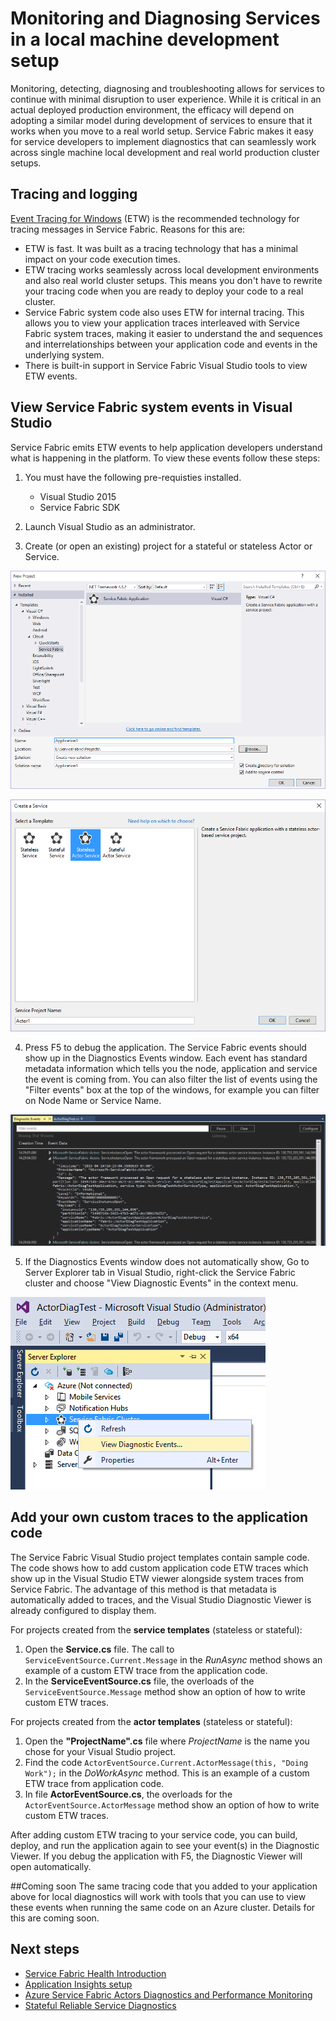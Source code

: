 <properties
   pageTitle="Microsoft Azure Service Fabric How to monitor and diagnose services locally"
   description="This article describes how you can monitor and diagnose your services written using Microsoft Azure Service Fabric on a local development machine."
   services="service-fabric"
   documentationCenter=".net"
   authors="kunaldsingh"
   manager="timlt"
   editor=""/>

<tags
   ms.service="service-fabric"
   ms.devlang="dotnet"
   ms.topic="article"
   ms.tgt_pltfrm="NA"
   ms.workload="NA"
   ms.date="11/04/2015"
   ms.author="kunalds"/>


# Monitoring and Diagnosing Services in a local machine development setup
Monitoring, detecting, diagnosing and troubleshooting allows for services to continue with minimal disruption to user experience. While it is critical in an actual deployed production environment, the efficacy will depend on adopting a similar model during development of services to ensure that it works when you move to a real world setup. Service Fabric makes it easy for service developers to implement diagnostics that can seamlessly work across single machine local development and real world production cluster setups.

## Tracing and logging
[Event Tracing for Windows](https://msdn.microsoft.com/library/windows/desktop/bb968803.aspx) (ETW) is the recommended technology for tracing messages in Service Fabric. Reasons for this are:

* ETW is fast. It was built as a tracing technology that has a minimal impact on your code execution times.
* ETW tracing works seamlessly across local development environments and also real world cluster setups. This  means you don't have to rewrite your tracing code when you are ready to deploy your code to a real cluster.
* Service Fabric system code also uses ETW for internal tracing. This allows you to view your application traces interleaved with Service Fabric system traces, making it easier to understand the and sequences and interrelationships between your application code and events in the underlying system.
* There is built-in support in Service Fabric Visual Studio tools to view ETW events.


## View Service Fabric system events in Visual Studio

Service Fabric emits ETW events to help application developers understand what is happening in the platform. To view these events follow these steps:

1. You must have the following pre-requisties installed.
   * Visual Studio 2015
   * Service Fabric SDK

2. Launch Visual Studio as an administrator.

3. Create (or open an existing) project for a stateful or stateless Actor or Service.

  ![Create a Service Fabric Application](./media/service-fabric-diagnostics-how-to-monitor-and-diagnose-services-locally/CreateServiceFabricProject.png)

  ![Create a Service Fabric Service](./media/service-fabric-diagnostics-how-to-monitor-and-diagnose-services-locally/CreateServiceFabricProject-2.png)

4. Press F5 to debug the application. The Service Fabric events should show up in the Diagnostics Events window. Each event has standard metadata information which tells you the node, application and service the event is coming from. You can also filter the list of events using the "Filter events" box at the top of the windows, for example you can filter on Node Name or Service Name.

  ![Visual Studio Diagnostics Events Viewer](./media/service-fabric-diagnostics-how-to-monitor-and-diagnose-services-locally/DiagEventsExamples2.png)

5. If the Diagnostics Events window does not automatically show, Go to Server Explorer tab in Visual Studio, right-click the Service Fabric cluster and choose "View Diagnostic Events" in the context menu.

  ![Open the Visual Studio Diagnostics Events Viewer](./media/service-fabric-diagnostics-how-to-monitor-and-diagnose-services-locally/ServerExViewDiagEvents.png)

## Add your own custom traces to the application code
The Service Fabric Visual Studio project templates contain sample code. The code shows how to add custom application code ETW traces which show up in the Visual Studio ETW viewer alongside system traces from Service Fabric. The advantage of this method is that metadata is automatically added to traces, and the Visual Studio Diagnostic Viewer is already configured to display them.

For projects created from the **service templates** (stateless or stateful):

1. Open the **Service.cs** file. The call to `ServiceEventSource.Current.Message` in the *RunAsync* method shows an example of a custom ETW trace from the application code.
2. In the **ServiceEventSource.cs** file, the overloads of the `ServiceEventSource.Message` method show an option of how to write custom ETW traces.

For projects created from the **actor templates** (stateless or stateful):

1. Open the **"ProjectName".cs** file where *ProjectName* is the name you chose for your Visual Studio project.  
2. Find the code `ActorEventSource.Current.ActorMessage(this, "Doing Work");` in the *DoWorkAsync* method.  This is an example of a custom ETW trace from application code.  
3. In file **ActorEventSource.cs**, the overloads for the `ActorEventSource.ActorMessage` method show an option of how to write custom ETW traces.

After adding custom ETW tracing to your service code, you can build, deploy, and run the application again to see your event(s) in the Diagnostic Viewer. If you debug the application with F5, the Diagnostic Viewer will  open automatically.

##Coming soon
The same tracing code that you added to your application above for local diagnostics will work with tools that you can use to view these events when running the same code on an Azure cluster. Details for this are coming soon.

## Next steps

* [Service Fabric Health Introduction](service-fabric-health-introduction.md)
* [Application Insights setup](service-fabric-diagnostics-application-insights-setup.md)
* [Azure Service Fabric Actors Diagnostics and Performance Monitoring](service-fabric-reliable-actors-diagnostics.md)
* [Stateful Reliable Service Diagnostics](service-fabric-reliable-services-diagnostics.md)
